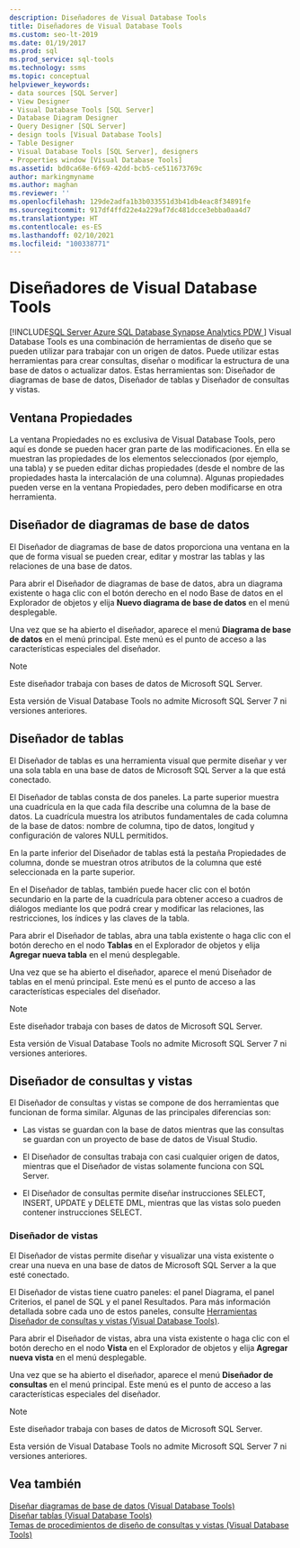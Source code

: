 ```yaml
---
description: Diseñadores de Visual Database Tools
title: Diseñadores de Visual Database Tools
ms.custom: seo-lt-2019
ms.date: 01/19/2017
ms.prod: sql
ms.prod_service: sql-tools
ms.technology: ssms
ms.topic: conceptual
helpviewer_keywords:
- data sources [SQL Server]
- View Designer
- Visual Database Tools [SQL Server]
- Database Diagram Designer
- Query Designer [SQL Server]
- design tools [Visual Database Tools]
- Table Designer
- Visual Database Tools [SQL Server], designers
- Properties window [Visual Database Tools]
ms.assetid: bd0ca68e-6f69-42dd-bcb5-ce511673769c
author: markingmyname
ms.author: maghan
ms.reviewer: ''
ms.openlocfilehash: 129de2adfa1b3b033551d3b41db4eac8f34891fe
ms.sourcegitcommit: 917df4ffd22e4a229af7dc481dcce3ebba0aa4d7
ms.translationtype: HT
ms.contentlocale: es-ES
ms.lasthandoff: 02/10/2021
ms.locfileid: "100338771"
---
```

# <a name="visual-database-tool-designers"></a>Diseñadores de Visual Database Tools
[!INCLUDE[SQL Server Azure SQL Database Synapse Analytics PDW ](../../includes/applies-to-version/sql-asdb-asdbmi-asa-pdw.md)]
Visual Database Tools es una combinación de herramientas de diseño que se pueden utilizar para trabajar con un origen de datos. Puede utilizar estas herramientas para crear consultas, diseñar o modificar la estructura de una base de datos o actualizar datos. Estas herramientas son: Diseñador de diagramas de base de datos, Diseñador de tablas y Diseñador de consultas y vistas.  
  
## <a name="properties-window"></a>Ventana Propiedades  
La ventana Propiedades no es exclusiva de Visual Database Tools, pero aquí es donde se pueden hacer gran parte de las modificaciones. En ella se muestran las propiedades de los elementos seleccionados (por ejemplo, una tabla) y se pueden editar dichas propiedades (desde el nombre de las propiedades hasta la intercalación de una columna). Algunas propiedades pueden verse en la ventana Propiedades, pero deben modificarse en otra herramienta.  
  
## <a name="database-diagram-designer"></a>Diseñador de diagramas de base de datos  
El Diseñador de diagramas de base de datos proporciona una ventana en la que de forma visual se pueden crear, editar y mostrar las tablas y las relaciones de una base de datos.  
  
Para abrir el Diseñador de diagramas de base de datos, abra un diagrama existente o haga clic con el botón derecho en el nodo Base de datos en el Explorador de objetos y elija **Nuevo diagrama de base de datos** en el menú desplegable.  
  
Una vez que se ha abierto el diseñador, aparece el menú **Diagrama de base de datos** en el menú principal. Este menú es el punto de acceso a las características especiales del diseñador.  
  
> [!NOTE]  
> Este diseñador trabaja con bases de datos de Microsoft SQL Server.  
>   
> Esta versión de Visual Database Tools no admite Microsoft SQL Server 7 ni versiones anteriores.  
  
## <a name="table-designer"></a>Diseñador de tablas  
El Diseñador de tablas es una herramienta visual que permite diseñar y ver una sola tabla en una base de datos de Microsoft SQL Server a la que está conectado.  
  
El Diseñador de tablas consta de dos paneles. La parte superior muestra una cuadrícula en la que cada fila describe una columna de la base de datos. La cuadrícula muestra los atributos fundamentales de cada columna de la base de datos: nombre de columna, tipo de datos, longitud y configuración de valores NULL permitidos.  
  
En la parte inferior del Diseñador de tablas está la pestaña Propiedades de columna, donde se muestran otros atributos de la columna que esté seleccionada en la parte superior.  
  
En el Diseñador de tablas, también puede hacer clic con el botón secundario en la parte de la cuadrícula para obtener acceso a cuadros de diálogos mediante los que podrá crear y modificar las relaciones, las restricciones, los índices y las claves de la tabla.  
  
Para abrir el Diseñador de tablas, abra una tabla existente o haga clic con el botón derecho en el nodo **Tablas** en el Explorador de objetos y elija **Agregar nueva tabla** en el menú desplegable.  
  
Una vez que se ha abierto el diseñador, aparece el menú Diseñador de tablas en el menú principal. Este menú es el punto de acceso a las características especiales del diseñador.  
  
> [!NOTE]  
> Este diseñador trabaja con bases de datos de Microsoft SQL Server.  
>   
> Esta versión de Visual Database Tools no admite Microsoft SQL Server 7 ni versiones anteriores.  
  
## <a name="query-and-view-designer"></a>Diseñador de consultas y vistas  
El Diseñador de consultas y vistas se compone de dos herramientas que funcionan de forma similar. Algunas de las principales diferencias son:  
  
-   Las vistas se guardan con la base de datos mientras que las consultas se guardan con un proyecto de base de datos de Visual Studio.  
  
-   El Diseñador de consultas trabaja con casi cualquier origen de datos, mientras que el Diseñador de vistas solamente funciona con SQL Server.  
  
-   El Diseñador de consultas permite diseñar instrucciones SELECT, INSERT, UPDATE y DELETE DML, mientras que las vistas solo pueden contener instrucciones SELECT.  
  
### <a name="view-designer"></a>Diseñador de vistas  
El Diseñador de vistas permite diseñar y visualizar una vista existente o crear una nueva en una base de datos de Microsoft SQL Server a la que esté conectado.  
  
El Diseñador de vistas tiene cuatro paneles: el panel Diagrama, el panel Criterios, el panel de SQL y el panel Resultados. Para más información detallada sobre cada uno de estos paneles, consulte [Herramientas Diseñador de consultas y vistas &#40;Visual Database Tools&#41;](../../ssms/visual-db-tools/query-and-view-designer-tools-visual-database-tools.md).  
  
Para abrir el Diseñador de vistas, abra una vista existente o haga clic con el botón derecho en el nodo **Vista** en el Explorador de objetos y elija **Agregar nueva vista** en el menú desplegable.  
  
Una vez que se ha abierto el diseñador, aparece el menú **Diseñador de consultas** en el menú principal. Este menú es el punto de acceso a las características especiales del diseñador.  
  
> [!NOTE]  
> Este diseñador trabaja con bases de datos de Microsoft SQL Server.  
>   
> Esta versión de Visual Database Tools no admite Microsoft SQL Server 7 ni versiones anteriores.  
  
## <a name="see-also"></a>Vea también  
[Diseñar diagramas de base de datos &#40;Visual Database Tools&#41;](../../ssms/visual-db-tools/design-database-diagrams-visual-database-tools.md)  
[Diseñar tablas &#40;Visual Database Tools&#41;](../../ssms/visual-db-tools/design-tables-visual-database-tools.md)  
[Temas de procedimientos de diseño de consultas y vistas &#40;Visual Database Tools&#41;](../../ssms/visual-db-tools/design-queries-and-views-how-to-topics-visual-database-tools.md)  
  
